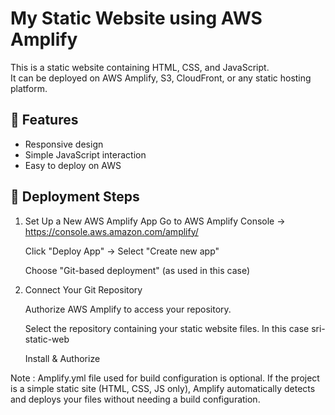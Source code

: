 # My Static Website using AWS Amplify

This is a static website containing HTML, CSS, and JavaScript.  
It can be deployed on AWS Amplify, S3, CloudFront, or any static hosting platform.

## 📌 Features
- Responsive design
- Simple JavaScript interaction
- Easy to deploy on AWS

## 🚀 Deployment Steps
1. Set Up a New AWS Amplify App
	Go to AWS Amplify Console → https://console.aws.amazon.com/amplify/

	Click "Deploy App" → Select "Create new app"

	Choose "Git-based deployment" (as used in this case)
	
2. Connect Your Git Repository

	Authorize AWS Amplify to access your repository.

	Select the repository containing your static website files. In this case sri-static-web

	Install & Authorize
	
Note : Amplify.yml file used for build configuration is optional. If the project is a simple static site (HTML, CSS, JS only), Amplify automatically detects and deploys your files without needing a build configuration.
